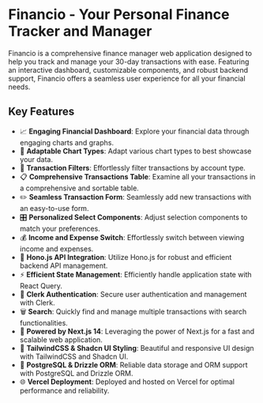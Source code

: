 # Financio - Your Personal Finance Tracker and Manager

Financio is a comprehensive finance manager web application designed to help you track and manage your 30-day transactions with ease. Featuring an interactive dashboard, customizable components, and robust backend support, Financio offers a seamless user experience for all your financial needs.



## Key Features

- 📈 **Engaging Financial Dashboard**: Explore your financial data through engaging charts and graphs.
- 🔄 **Adaptable Chart Types**: Adapt various chart types to best showcase your data.
- 📅 **Transaction Filters**: Effortlessly filter transactions by account type. 
- 📋 **Comprehensive Transactions Table**: Examine all your transactions in a comprehensive and sortable table.
- ✏️ **Seamless Transaction Form**: Seamlessly add new transactions with an easy-to-use form.
- 🎛 **Personalized Select Components**: Adjust selection components to match your preferences.
- 💰 **Income and Expense Switch**: Effortlessly switch between viewing income and expenses.
- 🔗 **Hono.js API Integration**: Utilize Hono.js for robust and efficient backend API management.
- ⚡ **Efficient State Management**: Efficiently handle application state with React Query.
- 🔐 **Clerk Authentication**: Secure user authentication and management with Clerk.
- 🗑 **Search**: Quickly find and manage multiple transactions with search functionalities.
- 🌟 **Powered by Next.js 14**: Leveraging the power of Next.js for a fast and scalable web application.
- 🎨 **TailwindCSS & Shadcn UI Styling**: Beautiful and responsive UI design with TailwindCSS and Shadcn UI.
- 💾 **PostgreSQL & Drizzle ORM**: Reliable data storage and ORM support with PostgreSQL and Drizzle ORM.
- 🌐 **Vercel Deployment**: Deployed and hosted on Vercel for optimal performance and reliability.
